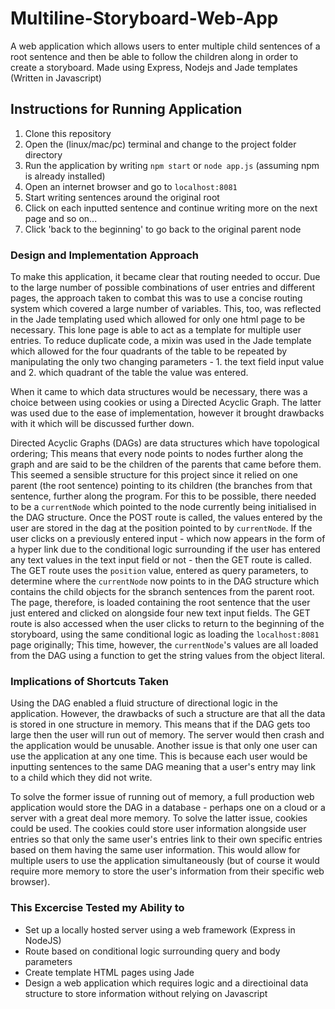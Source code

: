# Multiline-Storyboard-Web-App
A web application which allows users to enter multiple child sentences of a root sentence and then be able to follow the children along in order to create a storyboard. Made using Express, Nodejs and Jade templates (Written in Javascript)

## Instructions for Running Application

1. Clone this repository
2. Open the (linux/mac/pc) terminal and change to the project folder directory
3. Run the application by writing `npm start` or `node app.js` (assuming npm is already installed)
4. Open an internet browser and go to `localhost:8081`
5. Start writing sentences around the original root
6. Click on each inputted sentence and continue writing more on the next page and so on...
7. Click 'back to the beginning' to go back to the original parent node


### Design and Implementation Approach

To make this application, it became clear that routing needed to occur. Due to the large number of possible combinations of user entries and different pages, the approach taken to combat this was to use a concise routing system which covered a large number of variables. This, too, was reflected in the Jade templating used which allowed for only one html page to be necessary. This lone page is able to act as a template for multiple user entries. To reduce duplicate code, a mixin was used in the Jade template which allowed for the four quadrants of the table to be repeated by manipulating the only two changing parameters - 1. the text field input value and 2. which quadrant of the table the value was entered.

When it came to which data structures would be necessary, there was a choice between using cookies or using a Directed Acyclic Graph. The latter was used due to the ease of implementation, however it brought drawbacks with it which will be discussed further down. 

Directed Acyclic Graphs (DAGs) are data structures which have topological ordering; This means that every node points to nodes further along the graph and are said to be the children of the parents that came before them. This seemed a sensible structure for this project since it relied on one parent (the root sentence) pointing to its children (the branches from that sentence, further along the program. For this to be possible, there needed to be a `currentNode` which pointed to the node currently being initialised in the DAG structure. Once the POST route is called, the values entered by the user are stored in the dag at the position pointed to by `currentNode`. If the user clicks on a previously entered input - which now appears in the form of a hyper link due to the conditional logic surrounding if the user has entered any text values in the text input field or not - then the GET route is called. The GET route uses the `position` value, entered as query parameters, to determine where the `currentNode` now points to in the DAG structure which contains the child objects for the sbranch sentences from the parent root. The page, therefore, is loaded containing the root sentence that the user just entered and clicked on alongside four new text input fields. The GET route is also accessed when the user clicks to return to the beginning of the storyboard, using the same conditional logic as loading the `localhost:8081` page originally; This time, however, the `currentNode`'s values are all loaded from the DAG using a function to get the string values from the object literal. 

### Implications of Shortcuts Taken

Using the DAG enabled a fluid structure of directional logic in the application. However, the drawbacks of such a structure are that all the data is stored in one structure in memory. This means that if the DAG gets too large then the user will run out of memory. The server would then crash and the application would be unusable. Another issue is that only one user can use the application at any one time. This is because each user would be inputting sentences to the same DAG meaning that a user's entry may link to a child which they did not write. 

To solve the former issue of running out of memory, a full production web application would store the DAG in a database - perhaps one on a cloud or a server with a great deal more memory. To solve the latter issue, cookies could be used. The cookies could store user information alongside user entries so that only the same user's entries link to their own specific entries based on them having the same user information. This would allow for multiple users to use the application simultaneously (but of course it would require more memory to store the user's information from their specific web browser).

### This Excercise Tested my Ability to

* Set up a locally hosted server using a web framework (Express in NodeJS)
* Route based on conditional logic surrounding query and body parameters
* Create template HTML pages using Jade
* Design a web application which requires logic and a directioinal data structure to store information without relying on Javascript <script> code resulting in a Backend web application
  


